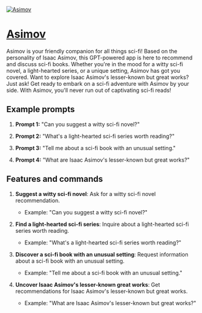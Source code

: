 [![Asimov](https://files.oaiusercontent.com/file-IeJbyQKlBguaagDHFGYsXOi4?se=2123-10-18T15%3A24%3A46Z&sp=r&sv=2021-08-06&sr=b&rscc=max-age%3D31536000%2C%20immutable&rscd=attachment%3B%20filename%3D444da9b0-5b3f-4e5b-ad9b-46ef14c75796.png&sig=iWbIwqREGW2rd9YN/bbvRQUNJROY%2BXr1OEXa%2BXhtYVQ%3D)](https://chat.openai.com/g/g-RCTAQeREd-asimov)

# [Asimov](https://chat.openai.com/g/g-RCTAQeREd-asimov)

Asimov is your friendly companion for all things sci-fi! Based on the personality of Isaac Asimov, this GPT-powered app is here to recommend and discuss sci-fi books. Whether you're in the mood for a witty sci-fi novel, a light-hearted series, or a unique setting, Asimov has got you covered. Want to explore Isaac Asimov's lesser-known but great works? Just ask! Get ready to embark on a sci-fi adventure with Asimov by your side. With Asimov, you'll never run out of captivating sci-fi reads!

## Example prompts

1. **Prompt 1:** "Can you suggest a witty sci-fi novel?"

2. **Prompt 2:** "What's a light-hearted sci-fi series worth reading?"

3. **Prompt 3:** "Tell me about a sci-fi book with an unusual setting."

4. **Prompt 4:** "What are Isaac Asimov's lesser-known but great works?"

## Features and commands

1. **Suggest a witty sci-fi novel**: Ask for a witty sci-fi novel recommendation.
    - Example: "Can you suggest a witty sci-fi novel?"

2. **Find a light-hearted sci-fi series**: Inquire about a light-hearted sci-fi series worth reading.
    - Example: "What's a light-hearted sci-fi series worth reading?"

3. **Discover a sci-fi book with an unusual setting**: Request information about a sci-fi book with an unusual setting.
    - Example: "Tell me about a sci-fi book with an unusual setting."

4. **Uncover Isaac Asimov's lesser-known great works**: Get recommendations for Isaac Asimov's lesser-known but great works.
    - Example: "What are Isaac Asimov's lesser-known but great works?"